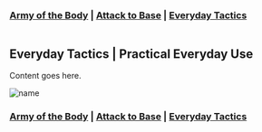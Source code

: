 ### [Army of the Body](./) | [Attack to Base](./attack-to-base) | [Everyday Tactics](./everyday-tactics)

![]()

## Everyday Tactics | Practical Everyday Use

Content goes here.

![name](Link)

### [Army of the Body](./) | [Attack to Base](./attack-to-base) | [Everyday Tactics](./everyday-tactics)
